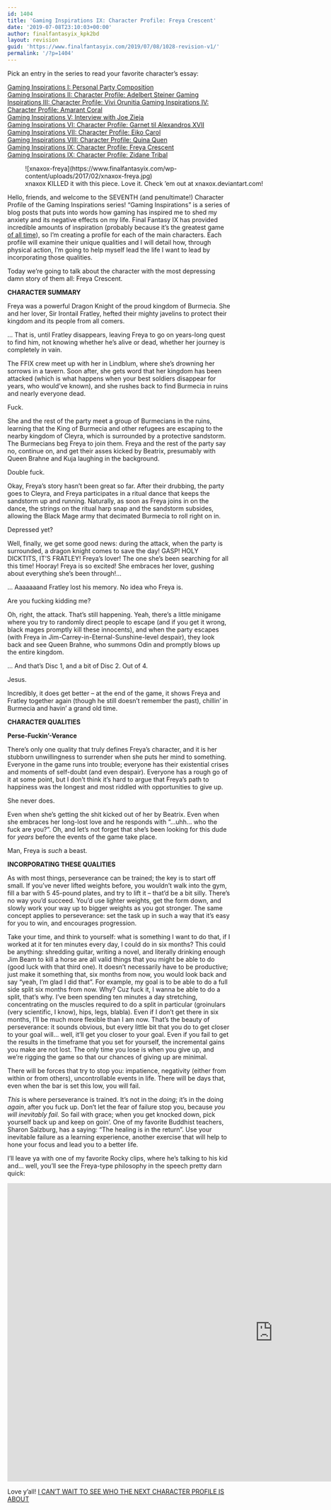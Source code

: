 ```yaml
---
id: 1404
title: 'Gaming Inspirations IX: Character Profile: Freya Crescent'
date: '2019-07-08T23:10:03+00:00'
author: finalfantasyix_kpk2bd
layout: revision
guid: 'https://www.finalfantasyix.com/2019/07/08/1028-revision-v1/'
permalink: '/?p=1404'
---
```


Pick an entry in the series to read your favorite character’s essay:

[Gaming Inspirations I: Personal Party Composition](https://www.finalfantasyix.com/2015/08/23/gaming-inspirations-i-personal-party-composition/)  
[Gaming Inspirations II: Character Profile: Adelbert Steiner  ](https://www.finalfantasyix.com/2015/08/27/gaming-inspirations-ii-character-profile-adelbert-steiner/)[Gaming Inspirations III: Character Profile: Vivi Orunitia  ](https://www.finalfantasyix.com/2015/08/30/gaming-inspirations-iii-character-profile-vivi-orunitia/)[Gaming Inspirations IV: Character Profile: Amarant Coral](https://www.finalfantasyix.com/2015/09/06/gaming-inspirations-iv-character-profile-amarant-coral/)  
[Gaming Inspirations V: Interview with Joe Zieja](https://www.finalfantasyix.com/2015/09/08/gaming-inspirations-v-interview-joe-zieja-author-voiceover-artist-musician/)  
[Gaming Inspirations VI: Character Profile: Garnet til Alexandros XVII](https://www.finalfantasyix.com/2015/09/24/gaming-inspirations-vi-character-profile-garnet-til-alexandros-xvii/)  
[Gaming Inspirations VII: Character Profile: Eiko Carol](https://www.finalfantasyix.com/2015/10/18/gaming-inspirations-vii-character-profile-eiko-carol/)  
[Gaming Inspirations VIII: Character Profile: Quina Quen](https://www.finalfantasyix.com/2015/10/25/gaming-inspirations-viii-character-profile-quina-quen/)  
[Gaming Inspirations IX: Character Profile: Freya Crescent](https://www.finalfantasyix.com/2015/11/01/gaming-inspirations-ix-character-profile-freya-crescent/)  
[Gaming Inspirations IX: Character Profile: Zidane Tribal](https://www.finalfantasyix.com/2015/11/01/gaming-inspirations-x-character-profile-zidane-tribal/)

<figure aria-describedby="caption-attachment-1257" class="wp-caption aligncenter" id="attachment_1257" style="width: 564px">![xnaxox-freya](https://www.finalfantasyix.com/wp-content/uploads/2017/02/xnaxox-freya.jpg)<figcaption class="wp-caption-text" id="caption-attachment-1257">xnaxox KILLED it with this piece. Love it. Check ’em out at xnaxox.deviantart.com!</figcaption></figure>

Hello, friends, and welcome to the SEVENTH (and penultimate!) Character Profile of the Gaming Inspirations series! “Gaming Inspirations” is a series of blog posts that puts into words how gaming has inspired me to shed my anxiety and its negative effects on my life. Final Fantasy IX has provided incredible amounts of inspiration (probably because it’s the greatest game [of all time](http://1wdojq181if3tdg01yomaof86.wpengine.netdna-cdn.com/wp-content/uploads/2015/01/kanye_of_all_time_taylor_swift_let_you_finish.jpg)), so I’m creating a profile for each of the main characters. Each profile will examine their unique qualities and I will detail how, through physical action, I’m going to help myself lead the life I want to lead by incorporating those qualities.

Today we’re going to talk about the character with the most depressing damn story of them all: Freya Crescent.

**CHARACTER SUMMARY**

Freya was a powerful Dragon Knight of the proud kingdom of Burmecia. She and her lover, Sir Irontail Fratley, hefted their mighty javelins to protect their kingdom and its people from all comers.

… That is, until Fratley disappears, leaving Freya to go on years-long quest to find him, not knowing whether he’s alive or dead, whether her journey is completely in vain.

The FFIX crew meet up with her in Lindblum, where she’s drowning her sorrows in a tavern. Soon after, she gets word that her kingdom has been attacked (which is what happens when your best soldiers disappear for years, who would’ve known), and she rushes back to find Burmecia in ruins and nearly everyone dead.

Fuck.

She and the rest of the party meet a group of Burmecians in the ruins, learning that the King of Burmecia and other refugees are escaping to the nearby kingdom of Cleyra, which is surrounded by a protective sandstorm. The Burmecians beg Freya to join them. Freya and the rest of the party say no, continue on, and get their asses kicked by Beatrix, presumably with Queen Brahne and Kuja laughing in the background.

Double fuck.

Okay, Freya’s story hasn’t been great so far. After their drubbing, the party goes to Cleyra, and Freya participates in a ritual dance that keeps the sandstorm up and running. Naturally, as soon as Freya joins in on the dance, the strings on the ritual harp snap and the sandstorm subsides, allowing the Black Mage army that decimated Burmecia to roll right on in.

Depressed yet?

Well, finally, we get some good news: during the attack, when the party is surrounded, a dragon knight comes to save the day! GASP! HOLY DICKTITS, IT’S FRATLEY! Freya’s lover! The one she’s been searching for all this time! Hooray! Freya is so excited! She embraces her lover, gushing about everything she’s been through!…

… Aaaaaaand Fratley lost his memory. No idea who Freya is.

Are you fucking kidding me?

Oh, right, the attack. That’s still happening. Yeah, there’s a little minigame where you try to randomly direct people to escape (and if you get it wrong, black mages promptly kill these innocents), and when the party escapes (with Freya in Jim-Carrey-in-Eternal-Sunshine-level despair), they look back and see Queen Brahne, who summons Odin and promptly blows up the entire kingdom.

… And that’s Disc 1, and a bit of Disc 2. Out of 4.

Jesus.

Incredibly, it does get better – at the end of the game, it shows Freya and Fratley together again (though he still doesn’t remember the past), chillin’ in Burmecia and havin’ a grand old time.

**CHARACTER QUALITIES**

**Perse-Fuckin’-Verance**

There’s only one quality that truly defines Freya’s character, and it is her stubborn unwillingness to surrender when she puts her mind to something. Everyone in the game runs into trouble; everyone has their existential crises and moments of self-doubt (and even despair). Everyone has a rough go of it at some point, but I don’t think it’s hard to argue that Freya’s path to happiness was the longest and most riddled with opportunities to give up.

She never does.

Even when she’s getting the shit kicked out of her by Beatrix. Even when she embraces her long-lost love and he responds with “…uhh… who the fuck are you?”. Oh, and let’s not forget that she’s been looking for this dude for *years* before the events of the game take place.

Man, Freya is *such* a beast.

**INCORPORATING THESE QUALITIES**

As with most things, perseverance can be trained; the key is to start off small. If you’ve never lifted weights before, you wouldn’t walk into the gym, fill a bar with 5 45-pound plates, and try to lift it – that’d be a bit silly. There’s no way you’d succeed. You’d use lighter weights, get the form down, and slowly work your way up to bigger weights as you got stronger. The same concept applies to perseverance: set the task up in such a way that it’s easy for you to win, and encourages progression.

Take your time, and think to yourself: what is something I want to do that, if I worked at it for ten minutes every day, I could do in six months? This could be anything: shredding guitar, writing a novel, and literally drinking enough Jim Beam to kill a horse are all valid things that you might be able to do (good luck with that third one). It doesn’t necessarily have to be productive; just make it something that, six months from now, you would look back and say “yeah, I’m glad I did that”. For example, my goal is to be able to do a full side split six months from now. Why? Cuz fuck it, I wanna be able to do a split, that’s why. I’ve been spending ten minutes a day stretching, concentrating on the muscles required to do a split in particular (groinulars (very scientific, I know), hips, legs, blabla). Even if I don’t get there in six months, I’ll be much more flexible than I am now. That’s the beauty of perseverance: it sounds obvious, but every little bit that you do to get closer to your goal will… well, it’ll get you closer to your goal. Even if you fail to get the results in the timeframe that you set for yourself, the incremental gains you make are not lost. The only time you lose is when you give up, and we’re rigging the game so that our chances of giving up are minimal.

There will be forces that try to stop you: impatience, negativity (either from within or from others), uncontrollable events in life. There will be days that, even when the bar is set this low, you will fail.

*This* is where perseverance is trained. It’s not in the *doing*; it’s in the doing *again*, after you fuck up. Don’t let the fear of failure stop you, because *you will inevitably fail.* So fail with grace; when you get knocked down, pick yourself back up and keep on goin’. One of my favorite Buddhist teachers, Sharon Salzburg, has a saying: “The healing is in the return”. Use your inevitable failure as a learning experience, another exercise that will help to hone your focus and lead you to a better life.

I’ll leave ya with one of my favorite Rocky clips, where he’s talking to his kid and… well, you’ll see the Freya-type philosophy in the speech pretty darn quick:

<iframe allow="accelerometer; autoplay; clipboard-write; encrypted-media; gyroscope; picture-in-picture; web-share" allowfullscreen="" frameborder="0" height="675" loading="lazy" src="https://www.youtube.com/embed/B4dtiw997iU?feature=oembed" title="It ain't About How Hard You Hit_HD" width="1200"></iframe>

Love y’all! [I CAN’T WAIT TO SEE WHO THE NEXT CHARACTER PROFILE IS ABOUT](https://finalfantasyix.com/2015/11/08/gaming-inspirations-x-character-profile-zidane-tribal/)